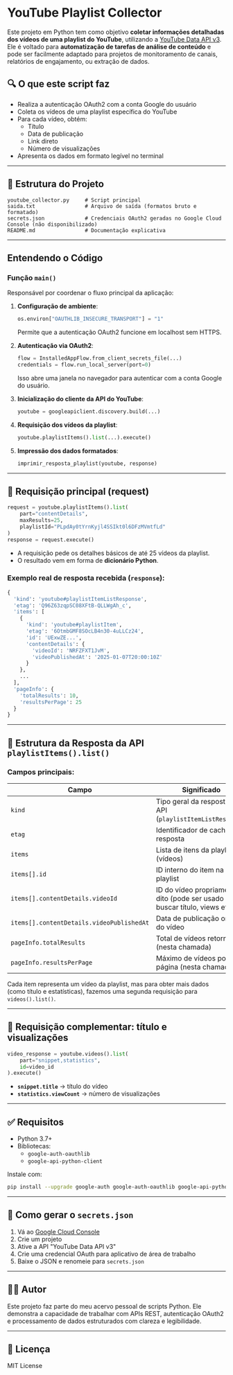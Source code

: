 # YouTube Playlist Collector

Este projeto em Python tem como objetivo **coletar informações detalhadas dos vídeos de uma playlist do YouTube**, utilizando a [YouTube Data API v3](https://developers.google.com/youtube/v3). Ele é voltado para **automatização de tarefas de análise de conteúdo** e pode ser facilmente adaptado para projetos de monitoramento de canais, relatórios de engajamento, ou extração de dados.

## 🔍 O que este script faz

- Realiza a autenticação OAuth2 com a conta Google do usuário
- Coleta os vídeos de uma playlist específica do YouTube
- Para cada vídeo, obtém:
  - Título
  - Data de publicação
  - Link direto
  - Número de visualizações
- Apresenta os dados em formato legível no terminal

---

## 📁 Estrutura do Projeto

```
youtube_collector.py     # Script principal
saida.txt                # Arquivo de saída (formatos bruto e formatado)
secrets.json             # Credenciais OAuth2 geradas no Google Cloud Console (não disponibilizado)
README.md                # Documentação explicativa
```

---

## Entendendo o Código

### Função `main()`

Responsável por coordenar o fluxo principal da aplicação:

1. **Configuração de ambiente**:
   ```python
   os.environ["OAUTHLIB_INSECURE_TRANSPORT"] = "1"
   ```
   Permite que a autenticação OAuth2 funcione em localhost sem HTTPS.

2. **Autenticação via OAuth2**:
   ```python
   flow = InstalledAppFlow.from_client_secrets_file(...)
   credentials = flow.run_local_server(port=0)
   ```
   Isso abre uma janela no navegador para autenticar com a conta Google do usuário.

3. **Inicialização do cliente da API do YouTube**:
   ```python
   youtube = googleapiclient.discovery.build(...)
   ```

4. **Requisição dos vídeos da playlist**:
   ```python
   youtube.playlistItems().list(...).execute()
   ```

5. **Impressão dos dados formatados**:
   ```python
   imprimir_resposta_playlist(youtube, response)
   ```

---

## 🔧 Requisição principal (request)

```python
request = youtube.playlistItems().list(
    part="contentDetails",
    maxResults=25,
    playlistId="PLpdAy0tYrnKyjl4SSIkt0l6DFzMVmtfLd"
)
response = request.execute()
```

- A requisição pede os detalhes básicos de até 25 vídeos da playlist.
- O resultado vem em forma de **dicionário Python**.

### Exemplo real de resposta recebida (`response`):
```python
{
  'kind': 'youtube#playlistItemListResponse',
  'etag': 'Q96Z63zqpSC08XFtB-QLLWgAh_c',
  'items': [
    {
      'kind': 'youtube#playlistItem',
      'etag': '6OtmbGMF8SOcLB4n30-4uLLCz24',
      'id': 'UExwZE...',
      'contentDetails': {
        'videoId': 'NRFZFXT1JvM',
        'videoPublishedAt': '2025-01-07T20:00:10Z'
      }
    },
    ...
  ],
  'pageInfo': {
    'totalResults': 10,
    'resultsPerPage': 25
  }
}
```

---

## 📄 Estrutura da Resposta da API `playlistItems().list()`

### Campos principais:

| Campo                        | Significado                                                                 |
|-----------------------------|------------------------------------------------------------------------------|
| `kind`                      | Tipo geral da resposta da API (`playlistItemListResponse`)                  |
| `etag`                      | Identificador de cache da resposta                                          |
| `items`                     | Lista de itens da playlist (vídeos)                                         |
| `items[].id`                | ID interno do item na playlist                                              |
| `items[].contentDetails.videoId` | ID do vídeo propriamente dito (pode ser usado para buscar título, views etc.) |
| `items[].contentDetails.videoPublishedAt` | Data de publicação original do vídeo                                 |
| `pageInfo.totalResults`     | Total de vídeos retornados (nesta chamada)                                  |
| `pageInfo.resultsPerPage`   | Máximo de vídeos por página (nesta chamada)                                 |

Cada item representa um vídeo da playlist, mas para obter mais dados (como título e estatísticas), fazemos uma segunda requisição para `videos().list()`.

---

## 🔁 Requisição complementar: título e visualizações

```python
video_response = youtube.videos().list(
    part="snippet,statistics",
    id=video_id
).execute()
```

- **`snippet.title`** → título do vídeo
- **`statistics.viewCount`** → número de visualizações

---

## ✅ Requisitos

- Python 3.7+
- Bibliotecas:
  - `google-auth-oauthlib`
  - `google-api-python-client`

Instale com:

```bash
pip install --upgrade google-auth google-auth-oauthlib google-api-python-client
```

---

## 🔐 Como gerar o `secrets.json`

1. Vá ao [Google Cloud Console](https://console.cloud.google.com/)
2. Crie um projeto
3. Ative a API "YouTube Data API v3"
4. Crie uma credencial OAuth para aplicativo de área de trabalho
5. Baixe o JSON e renomeie para `secrets.json`

---

## 🧑‍💻 Autor

Este projeto faz parte do meu acervo pessoal de scripts Python. Ele demonstra a capacidade de trabalhar com APIs REST, autenticação OAuth2 e processamento de dados estruturados com clareza e legibilidade.

---

## 📜 Licença

MIT License